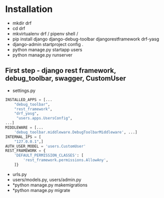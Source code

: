 # Installation
* mkdir drf
* cd drf
* mkvirtualenv drf / pipenv shell /
* pip install django django-debug-toolbar djangorestframework drf-yasg
* django-admin startproject config .
* python manage.py startapp users
* python manage.py runserver


## First step - django rest framework, debug_toolbar, swagger, CustomUser
* settings.py
```python
INSTALLED_APPS = [...
    "debug_toolbar",
    "rest_framework",
    "drf_yasg", 
     "users.apps.UsersConfig",
...]
MIDDLEWARE = [...
    'debug_toolbar.middleware.DebugToolbarMiddleware', ...]
INTERNAL_IPS = [
    "127.0.0.1",]
AUTH_USER_MODEL = 'users.CustomUser'
REST_FRAMEWORK = {
    'DEFAULT_PERMISSION_CLASSES': [
        'rest_framework.permissions.AllowAny',
    ]}
```
* urls.py
* users/models.py, users/admin.py
* *python manage.py makemigrations
* *python manage.py migrate
